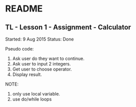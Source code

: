 # README #
## TL - Lesson 1 - Assignment - Calculator ##

Started: 9 Aug 2015
Status: Done

Pseudo code:
1. Ask user do they want to continue.  
2. Ask user to input 2 integers.  
3. Get user to choose operator.  
4. Display result.  
  
NOTE:  
1. only use local variable.  
2. use do/while loops  